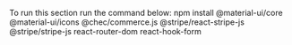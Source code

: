 To run this section run the command below:
npm install @material-ui/core @material-ui/icons @chec/commerce.js @stripe/react-stripe-js @stripe/stripe-js react-router-dom react-hook-form
